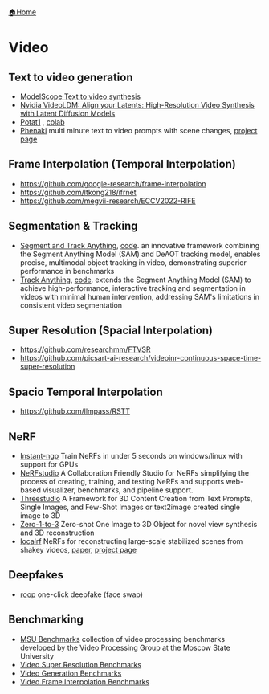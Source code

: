 [🏠Home](README.md)

# Video
## Text to video generation
- [ModelScope Text to video synthesis](https://huggingface.co/spaces/damo-vilab/modelscope-text-to-video-synthesis)
- [Nvidia VideoLDM: Align your Latents: High-Resolution Video Synthesis with Latent Diffusion Models](https://research.nvidia.com/labs/toronto-ai/VideoLDM/)
- [Potat1](https://huggingface.co/camenduru/potat1) , [colab](https://github.com/camenduru/text-to-video-synthesis-colab)
- [Phenaki](https://openreview.net/forum?id=vOEXS39nOF) multi minute text to video prompts with scene changes, [project page](https://phenaki.video/)

## Frame Interpolation (Temporal Interpolation)
- https://github.com/google-research/frame-interpolation
- https://github.com/ltkong218/ifrnet
- https://github.com/megvii-research/ECCV2022-RIFE

## Segmentation & Tracking
- [Segment and Track Anything](https://arxiv.org/abs/2305.06558v1), [code](https://github.com/z-x-yang/segment-and-track-anything). an innovative framework combining the Segment Anything Model (SAM) and DeAOT tracking model, enables precise, multimodal object tracking in video, demonstrating superior performance in benchmarks
- [Track Anything](https://arxiv.org/abs/2304.11968v2), [code](https://github.com/gaomingqi/track-anything). extends the Segment Anything Model (SAM) to achieve high-performance, interactive tracking and segmentation in videos with minimal human intervention, addressing SAM's limitations in consistent video segmentation

## Super Resolution (Spacial Interpolation)
- https://github.com/researchmm/FTVSR
- https://github.com/picsart-ai-research/videoinr-continuous-space-time-super-resolution

## Spacio Temporal Interpolation
- https://github.com/llmpass/RSTT

## NeRF
- [Instant-ngp](https://github.com/NVlabs/instant-ngp) Train NeRFs in under 5 seconds on windows/linux with support for GPUs
- [NeRFstudio](https://github.com/nerfstudio-project/nerfstudio) A Collaboration Friendly Studio for NeRFs simplifying the process of creating, training, and testing NeRFs and supports web-based visualizer, benchmarks, and pipeline support.
- [Threestudio](https://github.com/threestudio-project/threestudio) A Framework for 3D Content Creation from Text Prompts, Single Images, and Few-Shot Images or text2image created single image to 3D
- [Zero-1-to-3](https://github.com/cvlab-columbia/zero123) Zero-shot One Image to 3D Object for novel view synthesis and 3D reconstruction
- [localrf](https://github.com/facebookresearch/localrf) NeRFs for reconstructing large-scale stabilized scenes from shakey videos, [paper](https://localrf.github.io/localrf.pdf), [project page](https://localrf.github.io/)

## Deepfakes
- [roop](https://github.com/s0md3v/roop) one-click deepfake (face swap)

## Benchmarking
- [MSU Benchmarks](https://videoprocessing.ai/) collection of video processing benchmarks developed by the Video Processing Group at the Moscow State University
- [Video Super Resolution Benchmarks](https://paperswithcode.com/task/video-super-resolution)
- [Video Generation Benchmarks](https://paperswithcode.com/task/video-generation)
- [Video Frame Interpolation Benchmarks](https://paperswithcode.com/task/video-frame-interpolation)
